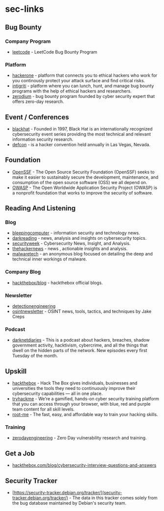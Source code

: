 # sec-links

## Bug Bounty
### Company Program
- [leetcode](https://leetcode.com/bugbounty/) - LeetCode Bug Bounty Program

### Platform
- [hackerone](https://hackerone.com/) - platform that connects you to ethical hackers who work for you continously protect your attack surface and find critical risks.
- [intigriti](https://www.intigriti.com/) - platform where you can lunch, hunt, and manage bug bounty programs with the help of ethical hackers and researchers.
- [zerodium](https://zerodium.com/index.html) - bug bounty program founded by cyber security expert that offers zero-day research.


## Event / Conferences
- [blackhat](https://www.blackhat.com/) - Founded in 1997, Black Hat is an internationally recognized cybersecurity event series providing the most technical and relevant information security research.
- [defcon](https://defcon.org/) - is a hacker convention held annually in Las Vegas, Nevada.


## Foundation
- [OpenSSF](https://openssf.org/) - The Open Source Security Foundation (OpenSSF) seeks to make it easier to sustainably secure the development, maintenance, and consumption of the open source software (OSS) we all depend on.
- [OWASP](https://owasp.org/) - The Open Worldwide Application Security Project (OWASP) is a nonprofit foundation that works to improve the security of software.


## Reading And Listening
### Blog
- [bleepingcomputer](https://www.bleepingcomputer.com/) - information security and technology news.
- [darkreading](https://www.darkreading.com/) - news, analysis and insights on cybersecurity topics.
- [securityweek](https://www.securityweek.com/) - Cybersecurity News, Insight, and Analysis.
- [thehackernews](https://thehackernews.com/) - news , actionable insights and analysis.
- [malwaretech](https://malwaretech.com/) - an anonymous blog focused on detailing the deep and technical inner workings of malware.

### Company Blog
- [hackthebox/blog](https://www.hackthebox.com/blog) - hackthebox official blogs.

### Newsletter
- [detectionengineering](https://www.detectionengineering.net/)
- [osintnewsletter](https://osintnewsletter.com/) - OSINT news, tools, tactics, and techniques by Jake Creps

### Podcast
- [darknetdiaries](https://darknetdiaries.com/) - This is a podcast about hackers, breaches, shadow government activity, hacktivism, cybercrime, and all the things that dwell on the hidden parts of the network. New episodes every first Tuesday of the month.

## Upskill
- [hackthebox](https://hackthebox.com) - Hack The Box gives individuals, businesses and universities the tools they need to
continuously improve their cybersecurity capabilities — all in one place.
- [tryhackme](https://tryhackme.com/) - We're a gamified, hands-on cyber security training platform that you can access through your browser, with blue, red and purple team content for all skill levels.
- [root-me](https://www.root-me.org) - The fast, easy, and affordable way to train your hacking skills.

### Training
- [zerodayengineering](https://zerodayengineering.com/) - Zero Day vulnerability research and training.

## Get a Job
- [hackthebox.com/blog/cybersecurity-interview-questions-and-answers](https://www.hackthebox.com/blog/cybersecurity-interview-questions-and-answers)

## Security Tracker
- [https://security-tracker.debian.org/tracker/](security-tracker.debian.org/tracker/) - The data in this tracker comes solely from the bug database maintained by Debian's security team.
